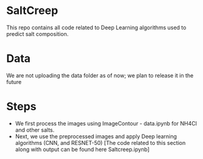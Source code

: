 # SaltCreep
This repo contains all code related to Deep Learning algorithms used to predict salt composition.
# Data
We are not uploading the data folder as of now; we plan to release it in the future
# Steps
* We first process the images using ImageContour - data.ipynb for NH4Cl and other salts.
* Next, we use the preprocessed images and apply Deep learning algorithms (CNN, and RESNET-50) [The code related to this section along with output can be found here Saltcreep.ipynb] 
